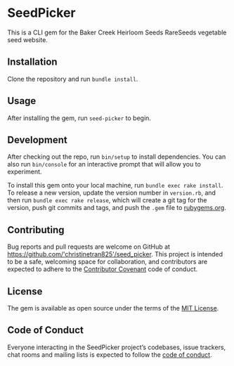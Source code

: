 # SeedPicker

This is a CLI gem for the Baker Creek Heirloom Seeds RareSeeds vegetable seed website.

## Installation

Clone the repository and run `bundle install`.

## Usage

After installing the gem, run `seed-picker` to begin.

## Development

After checking out the repo, run `bin/setup` to install dependencies. You can also run `bin/console` for an interactive prompt that will allow you to experiment.

To install this gem onto your local machine, run `bundle exec rake install`. To release a new version, update the version number in `version.rb`, and then run `bundle exec rake release`, which will create a git tag for the version, push git commits and tags, and push the `.gem` file to [rubygems.org](https://rubygems.org).

## Contributing

Bug reports and pull requests are welcome on GitHub at https://github.com/'christinetran825'/seed_picker. This project is intended to be a safe, welcoming space for collaboration, and contributors are expected to adhere to the [Contributor Covenant](http://contributor-covenant.org) code of conduct.

## License

The gem is available as open source under the terms of the [MIT License](http://opensource.org/licenses/MIT).

## Code of Conduct

Everyone interacting in the SeedPicker project’s codebases, issue trackers, chat rooms and mailing lists is expected to follow the [code of conduct](https://github.com/'christinetran825'/seed_picker/blob/master/CODE_OF_CONDUCT.md).
